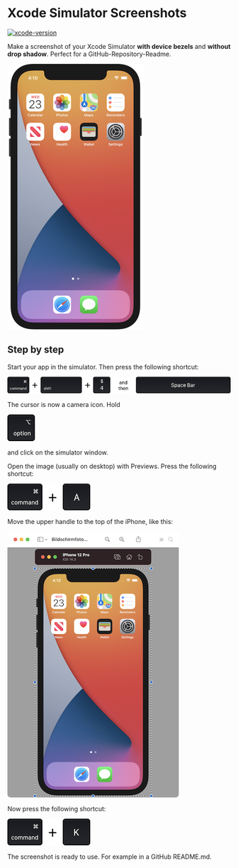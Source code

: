 # Xcode Simulator Screenshots
[![xcode-version](https://img.shields.io/badge/xcode-12.3-blue)](https://developer.apple.com/xcode/)

Make a screenshot of your Xcode Simulator **with device bezels** and **without drop shadow**. Perfect for a GitHub-Repository-Readme.

!["Finished Screenshot"](images/screenshot_result.png)

## Step by step

Start your app in the simulator. Then press the following shortcut:

![Shortcut for Screenshot, Command + Shift + 4, then Space Bar](images/shortcut_screenshotWindow.png)

The cursor is now a camera icon. Hold

![Alt Key](images/shortcut_option.png) 

and click on the simulator window.

Open the image (usually on desktop) with Previews. Press the following shortcut:

!["Shortcut Select all"](images/shortcut_selectAll.png)

Move the upper handle to the top of the iPhone, like this:

![Screenshot Previews](images/screenshot_crop_preview.png)

Now press the following shortcut:

!["Option + K"](images/shortcut_crop.png)

The screenshot is ready to use. For example in a GitHub README.md.

